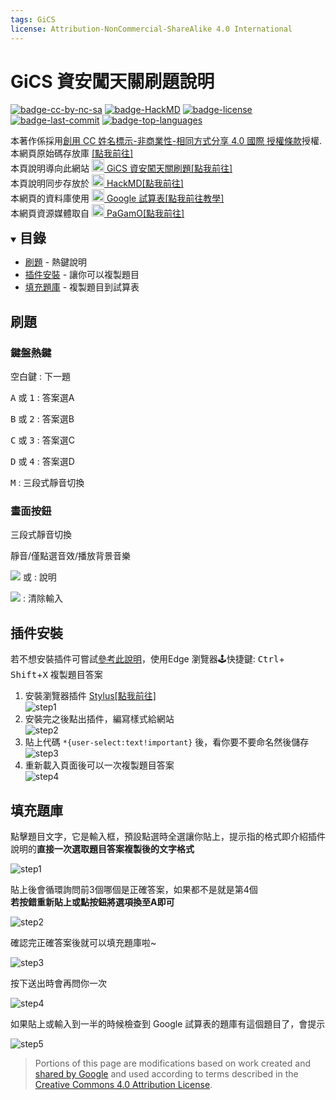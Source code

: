 ```yaml
---
tags: GiCS
license: Attribution-NonCommercial-ShareAlike 4.0 International
---
```


# GiCS 資安闖天關刷題說明

[![badge-cc-by-nc-sa][badge-cc-by-nc-sa]][url-cc-by-nc-sa]
[![badge-HackMD][badge-HackMD]][url-edit]
[![badge-license][badge-license]][url-license]
[![badge-last-commit][badge-last-commit]][url-commits]
[![badge-top-languages][badge-top-languages]][url-repo]

本著作係採用[創用 CC 姓名標示-非商業性-相同方式分享 4.0 國際 授權條款][url-cc-by-nc-sa]授權.  
本網頁原始碼存放庫 [<i class="fa fa-fw fa-github"></i>[點我前往]][url-repo]  
本頁說明導向此網站 [<img src="https://nchuit.cc/favicon.ico" height="20"> GiCS 資安闖天關刷題[點我前往]][url-NCHUIT-GiCS]  
本頁說明同步存放於 [<img src="https://hackmd.io/favicon.png" height="20"> HackMD[點我前往]][url-view]  
本網頁的資料庫使用 [<img src="https://i.imgur.com/n4hNxBA.png" height="20"> Google 試算表[點我前往教學]][url-gapi-js-qs]  
本網頁資源媒體取自 [<img src="https://i.imgur.com/3UoAhdC.png" height="20"> PaGamO[點我前往]][url-2021-GiCS]

<details open><summary><h2 style="display:inline;border-bottom:0">目錄</h2></summary>

+ [<i class="fa fa-fw fa-gamepad"></i>刷題](#刷題) - 熱鍵說明
+ [<i class="fa fa-fw fa-plus-square"></i>插件安裝](#插件安裝) - 讓你可以複製題目
+ [<i class="fa fa-fw fa-paste"></i>填充題庫](#填充題庫) - 複製題目到試算表

</details>

## <i class="fa fa-fw fa-gamepad"></i>刷題

### 鍵盤熱鍵

<kbd>空白鍵</kbd> : 下一題

<kbd>A</kbd> 或 <kbd>1</kbd> : 答案選A

<kbd>B</kbd> 或 <kbd>2</kbd> : 答案選B

<kbd>C</kbd> 或 <kbd>3</kbd> : 答案選C

<kbd>D</kbd> 或 <kbd>4</kbd> : 答案選D

<kbd>M</kbd> : 三段式靜音切換

### 畫面按鈕

<i class="fa fa-fw fa-volume-off"></i>三段式靜音切換

<i class="fa fa-fw fa-volume-off"></i>靜音/<i class="fa fa-fw fa-volume-down"></i>僅點選音效/<i class="fa fa-fw fa-volume-up"></i>播放背景音樂

![](https://i.imgur.com/m5tRrfu.png) 或 <i class="fa fa-fw fa-question-circle"></i> : 說明

![](https://i.imgur.com/0FnNzZS.png) : 清除輸入

## <i class="fa fa-fw fa-plus-square"></i>插件安裝

<div class="extended-markdown tip border rounded-1 mb-4 p-3 color-border-accent-emphasis color-bg-accent f5"><i hidden>

:::info
</i>

若不想安裝插件可嘗試[參考此說明]( https://microsoftedgetips.microsoft.com/zh-tw/collections/editor-picks/55)，使用<i class="fa fa-fw fa-internet-explorer"></i>Edge 瀏覽器🕹快捷鍵: <kbd>Ctrl</kbd>+<kbd> Shift</kbd>+<kbd>X</kbd> 複製題目答案 <i hidden>
:::
</i></div>

1. 安裝瀏覽器插件 [Stylus[點我前往]][url-stylus]  
![step1](https://i.imgur.com/3VIEB6n.png)
2. 安裝完之後點出插件，編寫樣式給網站  
![step2](https://i.imgur.com/IYrOZwl.png)
3. 貼上代碼 `*{user-select:text!important}` 後，看你要不要命名然後儲存  
![step3](https://i.imgur.com/f5TxOgM.png)
4. 重新載入頁面後可以一次複製題目答案  
![step4](https://i.imgur.com/JtUJSCd.png)

## <i class="fa fa-fw fa-paste"></i>填充題庫

點擊題目文字，它是輸入框，預設點選時全選讓你貼上，提示指的格式即介紹插件說明的**直接一次選取題目答案複製後的文字格式**

![step1](https://i.imgur.com/TLoj01R.png)

貼上後會循環詢問前3個哪個是正確答案，如果都不是就是第4個  
**若按錯重新貼上或點按鈕將選項換至A即可**

![step2](https://i.imgur.com/ZWGo3dc.png)

確認完正確答案後就可以填充題庫啦~

![step3](https://i.imgur.com/OGc6jzj.png)

按下送出時會再問你一次

![step4](https://i.imgur.com/NyIZf6A.png)

如果貼上或輸入到一半的時候檢查到 Google 試算表的題庫有這個題目了，會提示

![step5](https://i.imgur.com/hzNbTMH.png)

> Portions of this page are modifications based on work created and [shared by Google][url-gd-policies] and used according to terms described in the [Creative Commons 4.0 Attribution License][url-cc-by].

[url-edit]: https://md.nchuit.cc/GiCS/edit
[url-view]: https://md.nchuit.cc/GiCS/edit?view
[badge-HackMD]: https://md.nchuit.cc/GiCS/badge
[badge-last-commit]: https://img.shields.io/github/last-commit/NCHUIT/GiCS?color=success
[badge-top-languages]: https://img.shields.io/github/languages/top/NCHUIT/GiCS
[badge-license]: https://img.shields.io/github/license/NCHUIT/GiCS?color=important
[badge-cc-by-nc-sa]: https://licensebuttons.net/l/by-nc-sa/4.0/88x31.png
[url-cc-by]: http://creativecommons.org/licenses/by/4.0
[url-cc-by-nc-sa]: http://creativecommons.org/licenses/by-nc-sa/4.0/legalcode.zh-Hant
[url-gd-policies]: https://developers.google.com/readme/policies
[url-commits]: https://github.com/NCHUIT/GiCS/commits/main
[url-license]: https://github.com/NCHUIT/GiCS/blob/main/LICENSE.md
[url-repo]: https://github.com/NCHUIT/GiCS
[url-NCHUIT-GiCS]: https://nchuit.cc/GiCS
[url-gapi-js-qs]: https://developers.google.com/sheets/api/quickstart/js
[url-2021-GiCS]: https://www.pagamo.org/map?course_code=gics
[url-stylus]: https://chrome.google.com/webstore/detail/stylus/clngdbkpkpeebahjckkjfobafhncgmne
